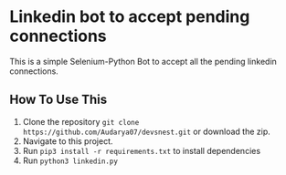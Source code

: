 Linkedin bot to accept pending connections
==========================================

This is a simple Selenium-Python Bot to accept all the pending linkedin connections.

How To Use This
---------------

1. Clone the repository `git clone https://github.com/Audarya07/devsnest.git` or download the zip.
2. Navigate to this project.
3. Run `pip3 install -r requirements.txt` to install dependencies
4. Run `python3 linkedin.py`
